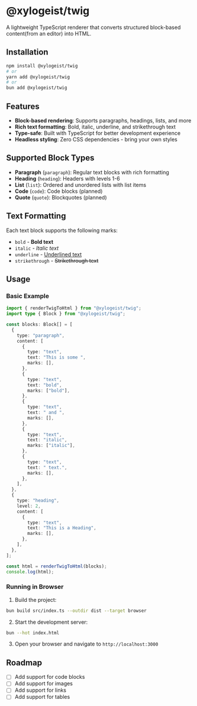 # @xylogeist/twig

A lightweight TypeScript renderer that converts structured block-based content(from an editor) into HTML.

## Installation

```bash
npm install @xylogeist/twig
# or
yarn add @xylogeist/twig
# or
bun add @xylogeist/twig
```

## Features

- **Block-based rendering**: Supports paragraphs, headings, lists, and more
- **Rich text formatting**: Bold, italic, underline, and strikethrough text
- **Type-safe**: Built with TypeScript for better development experience
- **Headless styling**: Zero CSS dependencies - bring your own styles

## Supported Block Types

- **Paragraph** (`paragraph`): Regular text blocks with rich formatting
- **Heading** (`heading`): Headers with levels 1-6
- **List** (`list`): Ordered and unordered lists with list items
- **Code** (`code`): Code blocks (planned)
- **Quote** (`quote`): Blockquotes (planned)

## Text Formatting

Each text block supports the following marks:
- `bold` - **Bold text**
- `italic` - *Italic text*
- `underline` - <u>Underlined text</u>
- `strikethrough` - ~~Strikethrough text~~

## Usage

### Basic Example

```typescript
import { renderTwigToHtml } from "@xylogeist/twig";
import type { Block } from "@xylogeist/twig";

const blocks: Block[] = [
  {
    type: "paragraph",
    content: [
      {
        type: "text",
        text: "This is some ",
        marks: [],
      },
      {
        type: "text",
        text: "bold",
        marks: ["bold"],
      },
      {
        type: "text",
        text: " and ",
        marks: [],
      },
      {
        type: "text",
        text: "italic",
        marks: ["italic"],
      },
      {
        type: "text",
        text: " text.",
        marks: [],
      },
    ],
  },
  {
    type: "heading",
    level: 2,
    content: [
      {
        type: "text",
        text: "This is a Heading",
        marks: [],
      },
    ],
  },
];

const html = renderTwigToHtml(blocks);
console.log(html);
```

### Running in Browser

1. Build the project:
```bash
bun build src/index.ts --outdir dist --target browser
```

2. Start the development server:
```bash
bun --hot index.html
```

3. Open your browser and navigate to `http://localhost:3000`



## Roadmap

- [ ] Add support for code blocks
- [ ] Add support for images
- [ ] Add support for links
- [ ] Add support for tables
